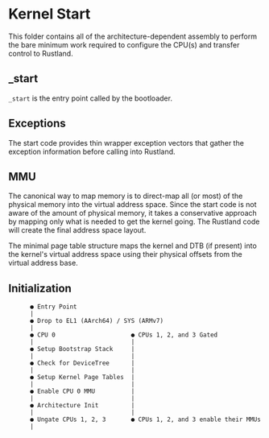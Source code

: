 Kernel Start
============

This folder contains all of the architecture-dependent assembly to perform the
bare minimum work required to configure the CPU(s) and transfer control to
Rustland.

_start
------

`_start` is the entry point called by the bootloader.

Exceptions
----------

The start code provides thin wrapper exception vectors that gather the exception
information before calling into Rustland.

MMU
---

The canonical way to map memory is to direct-map all (or most) of the physical
memory into the virtual address space. Since the start code is not aware of the
amount of physical memory, it takes a conservative approach by mapping only what
is needed to get the kernel going. The Rustland code will create the final
address space layout.

The minimal page table structure maps the kernel and DTB (if present) into the
kernel's virtual address space using their physical offsets from the virtual
address base.

Initialization
--------------

          ● Entry Point
          |
          ● Drop to EL1 (AArch64) / SYS (ARMv7)
          |
          ● CPU 0                     ● CPUs 1, 2, and 3 Gated
          |                           |
          ● Setup Bootstrap Stack     |
          |                           |
          ● Check for DeviceTree      |
          |                           |
          ● Setup Kernel Page Tables  |
          |                           |
          ● Enable CPU 0 MMU          |
          |                           |
          ● Architecture Init         |
          |                           |
          ● Ungate CPUs 1, 2, 3       ● CPUs 1, 2, and 3 enable their MMUs
          |